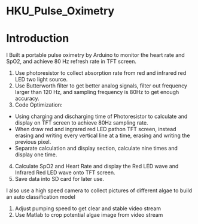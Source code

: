 # HKU_Pulse_Oximetry
Introduction
============
I Built a portable pulse oximetry by Arduino to monitor the heart rate and SpO2, and achieve 80 Hz refresh rate in TFT screen. 

1. Use photoresistor to collect absorption rate from red and infrared red LED two light source. 
2. Use Butterworth filter to get better analog signals, filter out frequency larger than 120 Hz, and sampling frequency is 80Hz to get enough accuracy.
3. Code Optimization:
  * Using charging and discharging time of Photoresistor to calculate and display on TFT screen to achieve 80Hz sampling rate.
  * When draw red and ingrared red LED pathon TFT screen, instead erasing and writing every vertical line at a time, erasing and writing the previous pixel.
  * Separate calculation and display section, calculate nine times and display one time.

4. Calculate SpO2 and Heart Rate and display the Red LED wave and Infrared Red LED wave onto TFT screen.
5. Save data into SD card for later use.




I also use a high speed camera to collect pictures of different algae to build an auto classification model 
  1.	Adjust pumping speed to get clear and stable video stream
  2.	Use Matlab to crop potential algae image from video stream
